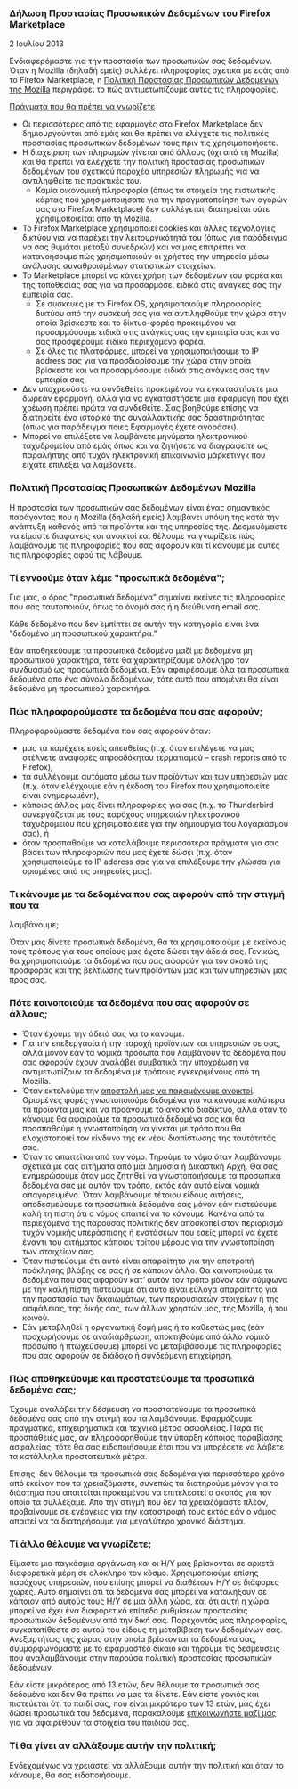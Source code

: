 ### Δήλωση Προστασίας Προσωπικών Δεδομένων του Firefox Marketplace

2 Ιουλίου 2013

Ενδιαφερόμαστε για την προστασία των προσωπικών σας δεδομένων. Όταν η Mozilla
(δηλαδή εμείς) συλλέγει πληροφορίες σχετικά με εσάς από το Firefox
Marketplace, η [Πολιτική Προστασίας Προσωπικών Δεδομένων της
Mozilla](https://www.mozilla.org/privacy/) περιγράφει το πώς αντιμετωπίζουμε
αυτές τις πληροφορίες.

<u>Πράγματα που θα πρέπει να γνωρίζετε</u>

- Οι περισσότερες από τις εφαρμογές στο Firefox Marketplace δεν δημιουργούνται από εμάς και θα πρέπει να ελέγχετε τις πολιτικές προστασίας προσωπικών δεδομένων τους πριν τις χρησιμοποιήσετε.
- Η διαχείριση των πληρωμών γίνεται από άλλους (όχι από τη Mozilla) και θα πρέπει να ελέγχετε την πολιτική προστασίας προσωπικών δεδομένων του σχετικού παροχέα υπηρεσιών πληρωμής για να αντιληφθείτε τις πρακτικές του.
  - Καμία οικονομική πληροφορία (όπως τα στοιχεία της πιστωτικής κάρτας που χρησιμοποιήσατε για την πραγματοποίηση των αγορών σας στο Firefox Marketplace) δεν συλλέγεται, διατηρείται ούτε χρησιμοποιείται από τη Mozilla.
- Το Firefox Marketplace χρησιμοποιεί cookies και άλλες τεχνολογίες δικτύου για να παρέχει την λειτουργικότητά του (όπως για παράδειγμα να σας θυμάται μεταξύ συνεδριών) και να μας επιτρέπει να κατανοήσουμε πώς χρησιμοποιούν οι χρήστες την υπηρεσία μέσω ανάλυσης συναθροισμένων στατιστικών στοιχείων.
- To Marketplace μπορεί να κάνει χρήση των δεδομένων του φορέα και της τοποθεσίας σας για να προσαρμόσει ειδικά στις ανάγκες σας την εμπειρία σας.
  - Σε συσκευές με το Firefox OS, χρησιμοποιούμε πληροφορίες δικτύου από την συσκευή σας για να αντιληφθούμε την χώρα στην οποία βρίσκεστε και το δίκτυο-φορέα προκειμένου να προσαρμόσουμε ειδικά στις ανάγκες σας την εμπειρία σας και να σας προσφέρουμε ειδικό περιεχόμενο φορέα.
  - Σε όλες τις πλατφόρμες, μπορεί να χρησιμοποιήσουμε το IP address σας για να προσδιορίσουμε την χώρα στην οποία βρίσκεστε και να προσαρμόσουμε ειδικά στις ανάγκες σας την εμπειρία σας.
- Δεν υποχρεούστε να συνδεθείτε προκειμένου να εγκαταστήσετε μια δωρεάν εφαρμογή, αλλά για να εγκαταστήσετε μια εφαρμογή που έχει χρέωση πρέπει πρώτα να συνδεθείτε. Σας βοηθούμε επίσης να διατηρείτε ένα ιστορικό της συναλλακτικής σας δραστηριότητας (όπως για παράδειγμα ποιες Εφαρμογές έχετε αγοράσει).
- Μπορεί να επιλέξετε να λαμβάνετε μηνύματα ηλεκτρονικού ταχυδρομείου από εμάς όπως και να ζητήσετε να διαγραφείτε ως παραλήπτης από τυχόν ηλεκτρονική επικοινωνία μάρκετινγκ που είχατε επιλέξει να λαμβάνετε.

### Πολιτική Προστασίας Προσωπικών Δεδομένων Mozilla

Η προστασία των προσωπικών σας δεδομένων είναι ένας σημαντικός παράγοντας που
η Mozilla (δηλαδή εμείς) λαμβάνει υπόψη της κατά την ανάπτυξη καθενός από τα
προϊόντα και της υπηρεσίες της. Δεσμευόμαστε να είμαστε διαφανείς και ανοικτοί
και θέλουμε να γνωρίζετε πώς λαμβάνουμε τις πληροφορίες που σας αφορούν και τί
κάνουμε με αυτές τις πληροφορίες αφού τις λάβουμε.

### Τί εννοούμε όταν λέμε "προσωπικά δεδομένα";

Για μας, ο όρος "προσωπικά δεδομένα" σημαίνει εκείνες τις πληροφορίες που σας
ταυτοποιούν, όπως το όνομά σας ή η διεύθυνση email σας.

Κάθε δεδομένο που δεν εμπίπτει σε αυτήν την κατηγορία είναι ένα "δεδομένο μη
προσωπικού χαρακτήρα."

Εάν αποθηκεύουμε τα προσωπικά δεδομένα μαζί με δεδομένα μη προσωπικού
χαρακτήρα, τότε θα χαρακτηρίζουμε ολόκληρο τον συνδυασμό ως προσωπικά
δεδομένα. Εάν αφαιρέσουμε όλα τα προσωπικά δεδομένα από ένα σύνολο δεδομένων,
τότε αυτό που απομένει θα είναι δεδομένα μη προσωπικού χαρακτήρα.

### Πώς πληροφορούμαστε τα δεδομένα που σας αφορούν;

Πληροφορούμαστε δεδομένα που σας αφορούν όταν:

- μας τα παρέχετε εσείς απευθείας (π.χ. όταν επιλέγετε να μας στέλνετε αναφορές απροσδόκητου τερματισμού – crash reports από το Firefox),
- τα συλλέγουμε αυτόματα μέσω των προϊόντων και των υπηρεσιών μας (π.χ. όταν ελέγχουμε εάν η έκδοση του Firefox που χρησιμοποιείτε είναι ενημερωμένη),
- κάποιος άλλος μας δίνει πληροφορίες για σας (π.χ. το Thunderbird συνεργάζεται με τους παρόχους υπηρεσιών ηλεκτρονικού ταχυδρομείου που χρησιμοποιείτε για την δημιουργία του λογαριασμού σας), ή
- όταν προσπαθούμε να καταλάβουμε περισσότερα πράγματα για σας βάσει των πληροφοριών που μας έχετε δώσει (π.χ. όταν χρησιμοποιούμε το IP address σας για να επιλέξουμε την γλώσσα για ορισμένες από τις υπηρεσίες μας).

### Τι κάνουμε με τα δεδομένα που σας αφορούν από την στιγμή που τα
λαμβάνουμε;

Όταν μας δίνετε προσωπικά δεδομένα, θα τα χρησιμοποιούμε με εκείνους τους
τρόπους για τους οποίους μας έχετε δώσει την άδειά σας. Γενικώς, θα
χρησιμοποιούμε τα δεδομένα που σας αφορούν για τον σκοπό της προσφοράς και της
βελτίωσης των προϊόντων μας και των υπηρεσιών μας προς σας.

### Πότε κοινοποιούμε τα δεδομένα που σας αφορούν σε άλλους;

- Όταν έχουμε την άδειά σας να το κάνουμε.
- Για την επεξεργασία ή την παροχή προϊόντων και υπηρεσιών σε σας, αλλά μόνον εάν τα νομικά πρόσωπα που λαμβάνουν τα δεδομένα που σας αφορούν έχουν αναλάβει συμβατικά την υποχρέωση να αντιμετωπίζουν τα δεδομένα με τρόπους εγκεκριμένους από τη Mozilla.
- Όταν εκτελούμε την [αποστολή μας να παραμένουμε ανοικτοί](https://www.mozilla.org/about/manifesto.html). Ορισμένες φορές γνωστοποιούμε δεδομένα για να κάνουμε καλύτερα τα προϊόντα μας και να προάγουμε το ανοικτό διαδίκτυο, αλλά όταν το κάνουμε θα αφαιρούμε τα προσωπικά δεδομένα σας και θα προσπαθούμε η γνωστοποίηση να γίνεται με τρόπο που θα ελαχιστοποιεί τον κίνδυνο της εκ νέου διαπίστωσης της ταυτότητάς σας.
- Όταν το απαιτείται από τον νόμο. Τηρούμε το νόμο όταν λαμβάνουμε σχετικά με σας αιτήματα από μια Δημόσια ή Δικαστική Αρχή. Θα σας ενημερώσουμε όταν μας ζητηθεί να γνωστοποιήσουμε τα προσωπικά δεδομένα σας με αυτόν τον τρόπο, εκτός εάν αυτό είναι νομικά απαγορευμένο. Όταν λαμβάνουμε τέτοιου είδους αιτήσεις, αποδεσμεύουμε τα προσωπικά δεδομένα σας μόνον εάν πιστεύουμε καλή τη πίστη ότι ο νόμος απαιτεί να το κάνουμε. Κανένα από τα περιεχόμενα της παρούσας πολιτικής δεν αποσκοπεί στον περιορισμό τυχόν νομικής υπεράσπισης ή ενστάσεων που εσείς μπορεί να έχετε έναντι του αιτήματος κάποιου τρίτου μέρους για την γνωστοποίηση των στοιχείων σας.
- Όταν πιστεύουμε ότι αυτό είναι απαραίτητο για την αποτροπή πρόκλησης βλάβης σε σας ή σε κάποιον άλλο. Θα κοινοποιούμε τα δεδομένα που σας αφορούν κατ’ αυτόν τον τρόπο μόνον εάν σύμφωνα με την καλή πίστη πιστεύουμε ότι αυτό είναι εύλογα απαραίτητο για την προστασία των δικαιωμάτων, των περιουσιακών στοιχείων ή της ασφάλειας, της δικής σας, των άλλων χρηστών μας, της Mozilla, ή του κοινού.
- Εάν μεταβληθεί η οργανωτική δομή μας ή το καθεστώς μας (εάν προχωρήσουμε σε αναδιάρθρωση, αποκτηθούμε από άλλο νομικό πρόσωπο ή πτωχεύσουμε) μπορεί να μεταβιβάσουμε τις πληροφορίες που σας αφορούν σε διάδοχο ή συνδεόμενη επιχείρηση.

### Πώς αποθηκεύουμε και προστατεύουμε τα προσωπικά δεδομένα σας;

Έχουμε αναλάβει την δέσμευση να προστατεύουμε τα προσωπικά δεδομένα σας από
την στιγμή που τα λαμβάνουμε. Εφαρμόζουμε πραγματικά, επιχειρηματικά και
τεχνικά μέτρα ασφαλείας. Παρά τις προσπάθειές μας, αν πληροφορηθούμε την
ύπαρξη κάποιας παραβίασης ασφαλείας, τότε θα σας ειδοποιήσουμε έτσι που να
μπορέσετε να λάβετε τα κατάλληλα προστατευτικά μέτρα.

Επίσης, δεν θέλουμε τα προσωπικά σας δεδομένα για περισσότερο χρόνο από
εκείνον που τα χρειαζόμαστε, συνεπώς τα διατηρούμε μόνον για το διάστημα που
απαιτείται προκειμένου να επιτελεστεί ο σκοπός για τον οποίο τα συλλέξαμε. Από
την στιγμή που δεν τα χρειαζόμαστε πλέον, προβαίνουμε σε ενέργειες για την
καταστροφή τους εκτός εάν ο νόμος απαιτεί να τα διατηρήσουμε για μεγαλύτερο
χρονικό διάστημα.

### Τί άλλο θέλουμε να γνωρίζετε;

Είμαστε μια παγκόσμια οργάνωση και οι Η/Υ μας βρίσκονται σε αρκετά διαφορετικά
μέρη σε ολόκληρο τον κόσμο. Χρησιμοποιούμε επίσης παρόχους υπηρεσιών, που
επίσης μπορεί να διαθέτουν Η/Υ σε διάφορες χώρες. Αυτό σημαίνει ότι τα
δεδομένα σας μπορεί να καταλήξουν σε κάποιον από αυτούς τους Η/Υ σε μια άλλη
χώρα, και ότι αυτή η χώρα μπορεί να έχει ένα διαφορετικό επίπεδο ρυθμίσεων
προστασίας προσωπικών δεδομένων από την δική σας. Παρέχοντάς μας πληροφορίες,
συγκατατίθεστε σε αυτού του είδους τη μεταβίβαση των δεδομένων σας.
Ανεξαρτήτως της χώρας στην οποία βρίσκονται τα δεδομένα σας, συμμορφωνόμαστε
με το εφαρμοστέο δίκαιο και τηρούμε τις δεσμεύσεις που αναλαμβάνουμε στην
παρούσα πολιτική προστασίας προσωπικών δεδομένων.

Εάν είστε μικρότερος από 13 ετών, δεν θέλουμε τα προσωπικά σας δεδομένα και
δεν θα πρέπει να μας τα δίνετε. Εάν είστε γονιός και πιστεύεται ότι το παιδί
σας, που είναι μικρότερο των 13 ετών, μας έχει δώσει προσωπικά του δεδομένα,
παρακαλούμε [επικοινωνήστε μαζί μας](https://www.mozilla.org/privacy/policies/firefox-os/) για να αφαιρεθούν τα στοιχεία του παιδιού σας.

### Τί θα γίνει αν αλλάξουμε αυτήν την πολιτική;

Ενδεχομένως να χρειαστεί να αλλάξουμε αυτήν την πολιτική και όταν το κάνουμε,
θα σας ειδοποιήσουμε.
